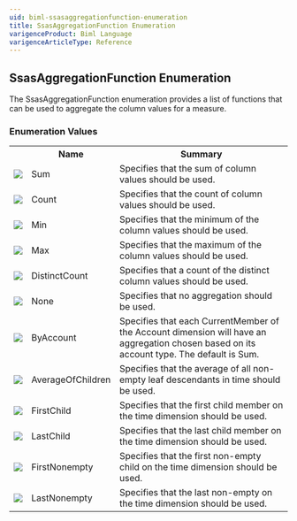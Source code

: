 ```yaml
---
uid: biml-ssasaggregationfunction-enumeration
title: SsasAggregationFunction Enumeration
varigenceProduct: Biml Language
varigenceArticleType: Reference
---
```


## SsasAggregationFunction Enumeration<div class="LanguageSummary"><div class ="SummaryItem">The SsasAggregationFunction enumeration provides a list of functions that can be used to aggregate the column values for a measure.</div></div><div class="EnumValueGroup">### Enumeration Values<table id="EnumValue" class="MemberList"><tbody><tr><th class="MemberTypeIconColumnHeader">&nbsp;</th><th class="MemberNameColumnHeader">Name</th><th class="MemberSummaryColumnHeader">Summary</th></tr><tr class="cd0"><td align="center" class="MemberTypeIcon"><img src="enumValue.png"></img></td><td class="MemberName">Sum</td><td class="MemberSummary"><div class ="SummaryItem">Specifies that the sum of column values should be used.</div></td></tr><tr class="cd1"><td align="center" class="MemberTypeIcon"><img src="enumValue.png"></img></td><td class="MemberName">Count</td><td class="MemberSummary"><div class ="SummaryItem">Specifies that the count of column values should be used.</div></td></tr><tr class="cd0"><td align="center" class="MemberTypeIcon"><img src="enumValue.png"></img></td><td class="MemberName">Min</td><td class="MemberSummary"><div class ="SummaryItem">Specifies that the minimum of the column values should be used.</div></td></tr><tr class="cd1"><td align="center" class="MemberTypeIcon"><img src="enumValue.png"></img></td><td class="MemberName">Max</td><td class="MemberSummary"><div class ="SummaryItem">Specifies that the maximum of the column values should be used.</div></td></tr><tr class="cd0"><td align="center" class="MemberTypeIcon"><img src="enumValue.png"></img></td><td class="MemberName">DistinctCount</td><td class="MemberSummary"><div class ="SummaryItem">Specifies that a count of the distinct column values should be used.</div></td></tr><tr class="cd1"><td align="center" class="MemberTypeIcon"><img src="enumValue.png"></img></td><td class="MemberName">None</td><td class="MemberSummary"><div class ="SummaryItem">Specifies that no aggregation should be used.</div></td></tr><tr class="cd0"><td align="center" class="MemberTypeIcon"><img src="enumValue.png"></img></td><td class="MemberName">ByAccount</td><td class="MemberSummary"><div class ="SummaryItem">Specifies that each CurrentMember of the Account dimension will have an aggregation chosen based on its account type.  The default is Sum.</div></td></tr><tr class="cd1"><td align="center" class="MemberTypeIcon"><img src="enumValue.png"></img></td><td class="MemberName">AverageOfChildren</td><td class="MemberSummary"><div class ="SummaryItem">Specifies that the average of all non-empty leaf descendants in time should be used.</div></td></tr><tr class="cd0"><td align="center" class="MemberTypeIcon"><img src="enumValue.png"></img></td><td class="MemberName">FirstChild</td><td class="MemberSummary"><div class ="SummaryItem">Specifies that the first child member on the time dimension should be used.</div></td></tr><tr class="cd1"><td align="center" class="MemberTypeIcon"><img src="enumValue.png"></img></td><td class="MemberName">LastChild</td><td class="MemberSummary"><div class ="SummaryItem">Specifies that the last child member on the time dimension should be used.</div></td></tr><tr class="cd0"><td align="center" class="MemberTypeIcon"><img src="enumValue.png"></img></td><td class="MemberName">FirstNonempty</td><td class="MemberSummary"><div class ="SummaryItem">Specifies that the first non-empty child on the time dimension should be used.</div></td></tr><tr class="cd1"><td align="center" class="MemberTypeIcon"><img src="enumValue.png"></img></td><td class="MemberName">LastNonempty</td><td class="MemberSummary"><div class ="SummaryItem">Specifies that the last non-empty on the time dimension should be used.</div></td></tr></tbody></table></div>